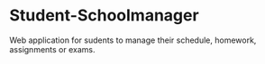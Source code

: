 # Student-Schoolmanager
Web application for sudents to manage their schedule, homework, assignments or exams.
